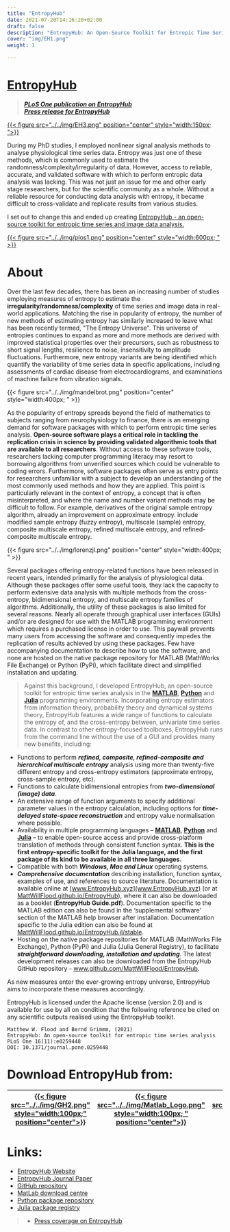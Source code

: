 ```yaml
---
title: "EntropyHub"
date: 2021-07-20T14:16:20+02:00
draft: false
description: "EntropyHub: An Open-Source Toolkit for Entropic Time Series Analysis"
cover: "img/EH1.png"
weight: 1

---
```


# [**EntropyHub**](https://www.entropyhub.xyz)

> [_**PLoS One publication on EntropyHub**_](https://journals.plos.org/plosone/article?id=10.1371/journal.pone.0259448)    
> [_**Press release for EntropyHub**_](https://researchluxembourg.lu/2021/12/09/entropyhub-an-open-source-toolkit-for-researchers-and-companies/)

[{{< figure src="../../img/EH3.png" position="center" style="width:150px; ">}}](https://www.entropyhub.xyz)

During my PhD studies, I employed nonlinear signal analysis methods to analyse physiological time series data.
Entropy was just one of these methods, which is commonly used to estimate the randomness/complexity/irregularity of data.
However, access to reliable, accurate, and validated software with which to perform entropic data analysis was lacking.
This was not just an issue for me and other early stage researchers, but for the scientific community as a whole.
Without a reliable resource for conducting data analysis with entropy, it became difficult to cross-validate and replicate results from various studies.

I set out to change this and ended up creating [EntropyHub - an open-source toolkit for entropic time series and image data analysis.](https://www.entropyhub.xyz)


[{{< figure src="../../img/plos1.png" position="center" style="width:600px; " >}}](https://journals.plos.org/plosone/article?id=10.1371/journal.pone.0259448)

# **About**

Over the last few decades, there has been an increasing number of studies employing measures of entropy to estimate the **irregularity/randomness/complexity** of time series and image data in real-world applications. Matching the rise in popularity of entropy, the number of new methods of estimating entropy has similarly increased to leave what has been recently termed, "The Entropy Universe".
This universe of entropies continues to expand as more and more methods are derived with improved statistical properties over their precursors, such as robustness to short signal lengths, resilience to noise, insensitivity to amplitude fluctuations. Furthermore, new entropy variants are being identified which quantify the variability of time series data in specific applications, including assessments of cardiac disease from electrocardiograms, and examinations of machine failure from vibration signals.

{{< figure src="../../img/mandelbrot.png" position="center" style="width:400px; " >}}

As the popularity of entropy spreads beyond the field of mathematics to subjects ranging from neurophysiology to finance, there is an emerging demand for software packages with which to perform entropic time series analysis. **Open-source software plays a critical role in tackling the replication crisis in science by providing validated algorithmic tools that are available to all researchers**. Without access to these software tools, researchers lacking computer programming literacy may resort to borrowing algorithms from unverified sources which could be vulnerable to coding errors. Furthermore, software packages often serve as entry points for researchers unfamiliar with a subject to develop an understanding of the most commonly used methods and how they are applied. This point is particularly relevant in the context of entropy, a concept that is often misinterpreted, and where the name and number variant methods may be difficult to follow. For example, derivatives of the original sample entropy algorithm, already an improvement on approximate entropy. include modified sample entropy (fuzzy entropy), multiscale (sample) entropy, composite multiscale entropy, refined multiscale entropy, and refined-composite multiscale entropy.

{{< figure src="../../img/lorenzjl.png" position="center" style="width:400px; " >}}

Several packages offering entropy-related functions have been released in recent years, intended primarily for the analysis of physiological data. Although these packages offer some useful tools, they lack the capacity to perform extensive data analysis with multiple methods from the cross-entropy, bidimensional entropy, and multiscale entropy families of algorithms. Additionally, the utility of these packages is also limited for several reasons. Nearly all operate through graphical user interfaces (GUIs) and/or are designed for use with the MATLAB programming environment which requires a purchased license in order to use. This paywall prevents many users from accessing the software and consequently impedes the replication of results achieved by using these packages. Few have accompanying documentation to describe how to use the software, and none are hosted on the native package repository for MATLAB (MathWorks File Exchange) or Python (PyPi), which facilitate direct and simplified installation and updating.


> Against this background, I developed EntropyHub, an open-source toolkit for entropic time series analysis in the [**MATLAB**](https://www.mathworks.com/matlabcentral/fileexchange/94185-entropyhub), [**Python**](https://pypi.org/project/EntropyHub/) and [**Julia**](https://juliahub.com/ui/Packages/EntropyHub/npy5E/) programming environments. Incorporating entropy estimators from information theory, probability theory and dynamical systems theory, EntropyHub features a wide range of functions to calculate the entropy of, and the cross-entropy between, univariate time series data. In contrast to other entropy-focused toolboxes, EntropyHub runs from the command line without the use of a GUI and provides many new benefits, including:

* Functions to perform _**refined, composite, refined-composite and hierarchical multiscale entropy**_ analysis using more than twenty-five different entropy and cross-entropy estimators (approximate entropy, cross-sample entropy, etc).    
* Functions to calculate bidimensional entropies from _**two-dimensional (image) data**_.      
* An extensive range of function arguments to specify additional parameter values in the entropy calculation, including options for _**time-delayed state-space reconstruction**_ and entropy value normalisation where possible.      
* Availability in multiple programming languages – [**MATLAB**](https://www.mathworks.com/matlabcentral/fileexchange/94185-entropyhub), [**Python**](https://pypi.org/project/EntropyHub/) and [**Julia**](https://juliahub.com/ui/Packages/EntropyHub/npy5E/) – to enable open-source access and provide cross-platform translation of methods through consistent function syntax. **This is the first entropy-specific toolkit for the Julia language, and the first package of its kind to be available in all three languages.**      
* Compatible with both _**Windows, Mac and Linux**_ operating systems.     
* _**Comprehensive documentation**_ describing installation, function syntax, examples of use, and references to source literature. Documentation is available online at [www.EntropyHub.xyz](www.EntropyHub.xyz) (or at [MattWillFlood.github.io/EntropyHub](www.EntropyHub.xyz)), where it can also be downloaded as a booklet (**EntropyHub Guide.pdf**). Documentation specific to the MATLAB edition can also be found in the ‘supplemental software’ section of the MATLAB help browser after installation. Documentation specific to the Julia edition can also be found at [MattWillFlood.github.io/EntropyHub.jl/stable](MattWillFlood.github.io/EntropyHub.jl/stable).     
* Hosting on the native package repositories for MATLAB (MathWorks File Exchange), Python (PyPi) and Julia (Julia General Registry), to facilitate _**straightforward downloading, installation and updating**_. The latest development releases can also be downloaded from the EntropyHub GitHub repository - www.github.com/MattWillFlood/EntropyHub.   

As new measures enter the ever-growing entropy universe, EntropyHub aims to incorporate these measures accordingly. 

EntropyHub is licensed under the Apache license (version 2.0) and is available for use by all on condition that the following reference be cited on any scientific outputs realised using the EntropyHub toolkit.  

    Matthew W. Flood and Bernd Grimmm, (2021)
    EntropyHub: An open-source toolkit for entropic time series analysis
    PLoS One 16(11):e0259448
    DOI: 10.1371/journal.pone.0259448

# Download EntropyHub from:

| [{{< figure src="../../img/GH2.png" style="width:100px;" position="center">}}](https://github.com/MattWillFlood/EntropyHub) | [{{< figure src="../../img/Matlab_Logo.png" style="width:100px; " position="center">}}](https://www.mathworks.com/matlabcentral/fileexchange/94185-entropyhub) | [{{< figure src="../../img/pythonlogo.png" style="width:100px; " position="center">}}](https://pypi.org/project/EntropyHub/)  |  [{{< figure src="../../img/julialogo.png" style="width:100px; " position="center" >}}](https://juliahub.com/ui/Packages/EntropyHub/npy5E/) | [{{< figure src="../../img/EH1.png" style="width:100px;" position="center">}}](https://www.EntropyHub.xyz)  |
|----|----|----|----|----|

# Links:

* [EntropyHub Website](https://www.entropyhub.xyz)
* [EntropyHub Journal Paper](https://journals.plos.org/plosone/article?id=10.1371/journal.pone.0259448)
* [GitHub repository](https://github.com/MattWillFlood/EntropyHub)
* [MatLab download centre](https://www.mathworks.com/matlabcentral/fileexchange/94185-entropyhub)
* [Python package repository](https://pypi.org/project/EntropyHub/)
* [Julia package registry](https://juliahub.com/ui/Packages/EntropyHub/npy5E/)

> * [Press coverage on EntropyHub](https://researchluxembourg.lu/2021/12/09/entropyhub-an-open-source-toolkit-for-researchers-and-companies/)


